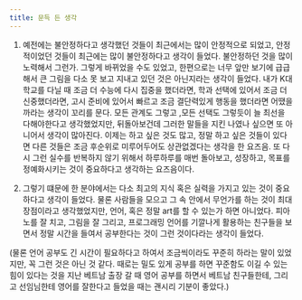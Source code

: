 ```yaml
---
title: 문득 든 생각
---
```


1. 예전에는 불안정하다고 생각했던 것들이 최근에서는 많이 안정적으로 되었고, 안정적이었던 것들이 최근에는 많이 불안정하다고 생각이 들었다. 불안정하던 것을 많이 노력해서 그런가. 그렇게 바뀌었을 수도 있었고, 한편으로는 너무 앞만 보기에 급급해서 큰 그림을 다소 못 보고 지내고 있던 것은 아닌지라는 생각이 들었다. 내가 K대학교를 다닐 때 조금 더 수능에 다시 집중을 했더라면, 학과 선택에 있어서 조금 더 신중했더라면, 고시 준비에 있어서 빠르고 조금 결단력있게 행동을 했더라면 어땠을까라는 생각이 꼬리를 문다. 모든 관계도 그렇고 ,모든 선택도 그렇듯이 늘 최선을 다해야한다고 생각했었지만, 뒤돌아보건데 그러한 말들을 지킨 나였나 싶으면 또 아니어서 생각이 많아진다. 이제는 하고 싶은 것도 많고, 정말 하고 싶은 것들이 있다면 다른 것들은 조금 후순위로 미루어두어도 상관없겠다는 생각을 한 요즈음. 또 다시 그런 실수를 반복하지 않기 위해서 하루하루를 매번 돌아보고, 성장하고, 목표를 정예화시키는 것이 중요하다고 생각하는 요즈음이다.

2. 그렇기 떄문에 한 분야에서는 다소 최고의 지식 혹은 실력을 가지고 있는 것이 중요하다고 생각이 들었다. 물론 사람들을 모으고 그 속 안에서 무언가를 하는 것이 최대 장점이라고 생각했었지만, 언어, 혹은 정말 art를 할 수 있는가 하면 아니었다. 피아노를 잘 치고, 그림을 잘 그리고, 프로그래밍 언어를 기깔나게 활용하는 친구들을 보면서 정말 시간을 들여서 공부한다는 것이 그런 것이다라는 생각이 들었다.

(물론 언어 공부도 긴 시간이 필요하다고 하여서 조금씩이라도 꾸준히 하라는 말이 있었지만, 꼭 그런 것은 아닌 것 같다. 때로는 밀도 있게 공부를 하면 꾸준함도 이길 수 있는 힘이 있다는 것을 지난 베트남 출장 갈 때 영어 공부를 하면서 베트남 친구들한테, 그리고 선임님한테 영어를 잘한다고 들었을 때는 괜시리 기분이 좋았다.)
